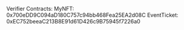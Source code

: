 Verifier Contracts:
MyNFT: 0x700eDD9C094aD180C757c94bb468Fea25EA2d08C
EventTicket: 0xEC752beeaC213B8E91d61D426c9B75945f7226a0

